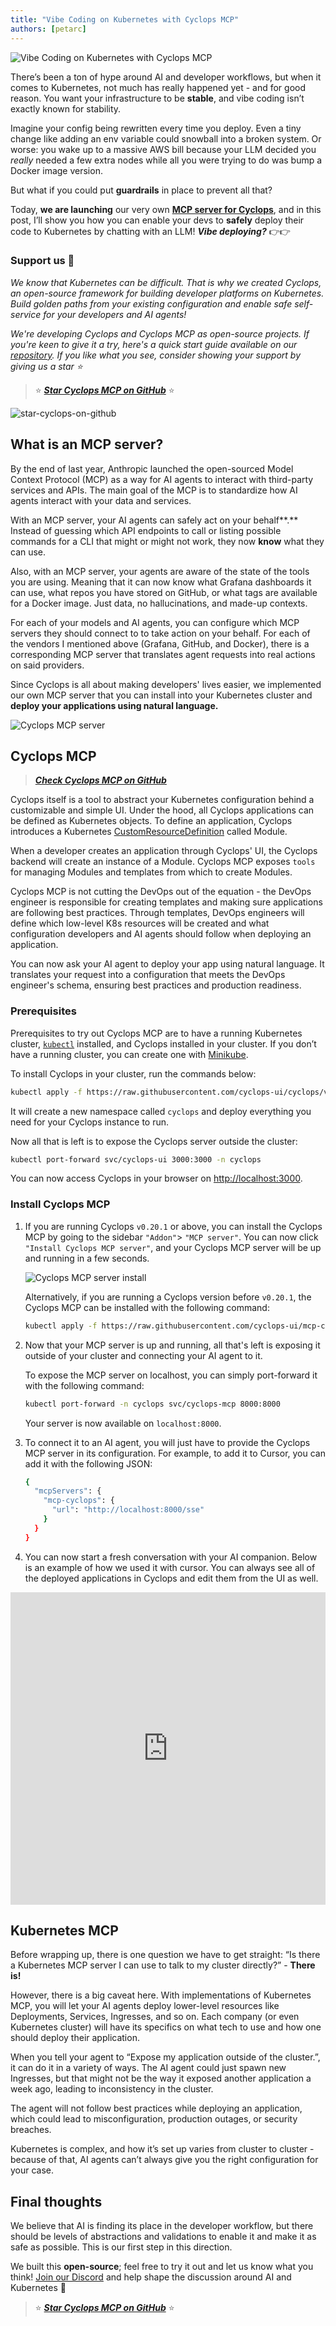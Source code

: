 ```yaml
---
title: "Vibe Coding on Kubernetes with Cyclops MCP"
authors: [petarc]
---
```


![Vibe Coding on Kubernetes with Cyclops MCP](../../static/img/2025-05-08-cyclops-mcp/cover.png)

There’s been a ton of hype around AI and developer workflows, but when it comes to Kubernetes, not much has really happened yet - and for good reason. You want your infrastructure to be **stable**, and vibe coding isn’t exactly known for stability.

Imagine your config being rewritten every time you deploy. Even a tiny change like adding an env variable could snowball into a broken system. Or worse: you wake up to a massive AWS bill because your LLM decided you *really* needed a few extra nodes while all you were trying to do was bump a Docker image version.

But what if you could put **guardrails** in place to prevent all that?

Today, **we are launching** our very own [**MCP server for Cyclops**](https://github.com/cyclops-ui/mcp-cyclops), and in this post, I’ll show you how you can enable your devs to **safely** deploy their code to Kubernetes by chatting with an LLM! ***Vibe deploying?*** 👉👉

### Support us 🙏

*We know that Kubernetes can be difficult. That is why we created Cyclops, an open-source framework for building developer platforms on Kubernetes. Build golden paths from your existing configuration and enable safe self-service for your developers and AI agents!*

*We're developing Cyclops and Cyclops MCP as open-source projects. If you're keen to give it a try, here's a quick start guide available on our* [*repository*](https://github.com/cyclops-ui/mcp-cyclops)*. If you like what you see, consider showing your support by giving us a star ⭐*

> ⭐ [***Star Cyclops MCP on GitHub***](https://github.com/cyclops-ui/mcp-cyclops) ⭐
>

![star-cyclops-on-github](../../static/img/github-stars.gif)

## What is an MCP server?

By the end of last year, Anthropic launched the open-sourced Model Context Protocol (MCP) as a way for AI agents to interact with third-party services and APIs. The main goal of the MCP is to standardize how AI agents interact with your data and services.

With an MCP server, your AI agents can safely act on your behalf**.** Instead of guessing which API endpoints to call or listing possible commands for a CLI that might or might not work, they now **know** what they can use.

Also, with an MCP server, your agents are aware of the state of the tools you are using. Meaning that it can now know what Grafana dashboards it can use, what repos you have stored on GitHub, or what tags are available for a Docker image. Just data, no hallucinations, and made-up contexts.

For each of your models and AI agents, you can configure which MCP servers they should connect to to take action on your behalf. For each of the vendors I mentioned above (Grafana, GitHub, and Docker), there is a corresponding MCP server that translates agent requests into real actions on said providers.

Since Cyclops is all about making developers' lives easier, we implemented our own MCP server that you can install into your Kubernetes cluster and **deploy your applications using natural language.**

![Cyclops MCP server](../../static/img/2025-05-08-cyclops-mcp/mcp-arch.png)

## Cyclops MCP

> [***Check Cyclops MCP on GitHub***](https://github.com/cyclops-ui/mcp-cyclops)
> 

Cyclops itself is a tool to abstract your Kubernetes configuration behind a customizable and simple UI. Under the hood, all Cyclops applications can be defined as Kubernetes objects. To define an application, Cyclops introduces a Kubernetes [CustomResourceDefinition](https://kubernetes.io/docs/tasks/extend-kubernetes/custom-resources/custom-resource-definitions/) called Module.

When a developer creates an application through Cyclops' UI, the Cyclops backend will create an instance of a Module. Cyclops MCP exposes `tools` for managing Modules and templates from which to create Modules.

Cyclops MCP is not cutting the DevOps out of the equation - the DevOps engineer is responsible for creating templates and making sure applications are following best practices. Through templates, DevOps engineers will define which low-level K8s resources will be created and what configuration developers and AI agents should follow when deploying an application.

You can now ask your AI agent to deploy your app using natural language. It translates your request into a configuration that meets the DevOps engineer's schema, ensuring best practices and production readiness.

### Prerequisites

Prerequisites to try out Cyclops MCP are to have a running Kubernetes cluster, [`kubectl`](https://kubernetes.io/docs/tasks/tools/#kubectl) installed, and Cyclops installed in your cluster. If you don’t have a running cluster, you can create one with [Minikube](https://minikube.sigs.k8s.io/docs/start).

To install Cyclops in your cluster, run the commands below:

```bash
kubectl apply -f https://raw.githubusercontent.com/cyclops-ui/cyclops/v0.20.1/install/cyclops-install.yaml && kubectl apply -f https://raw.githubusercontent.com/cyclops-ui/cyclops/v0.20.1/install/demo-templates.yaml
```

It will create a new namespace called `cyclops` and deploy everything you need for your Cyclops instance to run.

Now all that is left is to expose the Cyclops server outside the cluster:

```bash
kubectl port-forward svc/cyclops-ui 3000:3000 -n cyclops
```

You can now access Cyclops in your browser on [http://localhost:3000](http://localhost:3000/).

### Install Cyclops MCP

1. If you are running Cyclops `v0.20.1` or above, you can install the Cyclops MCP by going to the sidebar `"Addon"`> `"MCP server"`. You can now click `"Install Cyclops MCP server"`, and your Cyclops MCP server will be up and running in a few seconds.

    ![Cyclops MCP server install](../../static/img/2025-05-08-cyclops-mcp/mcp-install.png)

    Alternatively, if you are running a Cyclops version before `v0.20.1`, the Cyclops MCP can be installed with the following command:

    ```bash
    kubectl apply -f https://raw.githubusercontent.com/cyclops-ui/mcp-cyclops/refs/heads/main/install/mcp-server.yaml
    ```

2. Now that your MCP server is up and running, all that's left is exposing it outside of your cluster and connecting your AI agent to it.

    To expose the MCP server on localhost, you can simply port-forward it with the following command:

    ```bash
    kubectl port-forward -n cyclops svc/cyclops-mcp 8000:8000
    ```

    Your server is now available on `localhost:8000`.

3. To connect it to an AI agent, you will just have to provide the Cyclops MCP server in its configuration. For example, to add it to Cursor, you can add it with the following JSON:

    ```bash
    {
      "mcpServers": {
        "mcp-cyclops": {
          "url": "http://localhost:8000/sse"
        }
      }
    }
    ```

4. You can now start a fresh conversation with your AI companion. Below is an example of how we used it with cursor. You can always see all of the deployed applications in Cyclops and edit them from the UI as well.

<iframe
  width="100%"
  height="500"
  src="https://www.youtube.com/embed/g9FtMX2rSQk"
  title="YouTube video"
  frameborder="0"
  allow="accelerometer; autoplay; clipboard-write; encrypted-media; gyroscope; picture-in-picture"
  allowfullscreen
></iframe>

## Kubernetes MCP

Before wrapping up, there is one question we have to get straight: “Is there a Kubernetes MCP server I can use to talk to my cluster directly?” - **There is!**

However, there is a big caveat here. With implementations of Kubernetes MCP, you will let your AI agents deploy lower-level resources like Deployments, Services, Ingresses, and so on. Each company (or even Kubernetes cluster) will have its specifics on what tech to use and how one should deploy their application.

When you tell your agent to “Expose my application outside of the cluster.”, it can do it in a variety of ways. The AI agent could just spawn new Ingresses, but that might not be the way it exposed another application a week ago, leading to inconsistency in the cluster.

The agent will not follow best practices while deploying an application, which could lead to misconfiguration, production outages, or security breaches.

Kubernetes is complex, and how it’s set up varies from cluster to cluster - because of that, AI agents can’t always give you the right configuration for your case.

## Final thoughts

We believe that AI is finding its place in the developer workflow, but there should be levels of abstractions and validations to enable it and make it as safe as possible. This is our first step in this direction.

We built this **open-source**; feel free to try it out and let us know what you think! [Join our Discord](https://discord.com/invite/8ErnK3qDb3) and help shape the discussion around AI and Kubernetes 🙌

> ⭐ [***Star Cyclops MCP on GitHub***](https://github.com/cyclops-ui/mcp-cyclops) ⭐
>